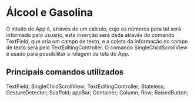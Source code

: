 # Álcool e Gasolina

O intuito do App é, através de um cálculo, cujo os números para tal será informado pelo usuário, esta inserção será dada através do comando TextField, que cria um campo de texto, e a coleta da informação no campo de texto será pelo TextEditingController. O comando SingleChildScrollView é usado para possibilitar a rolagem da tela do App.

## Principais comandos utilizados

TextField; SingleChildScrollView; TextEditingController; Stateless; GestureDetector; Scaffold; appBar; Container; Column; Row; RaisedButton;

